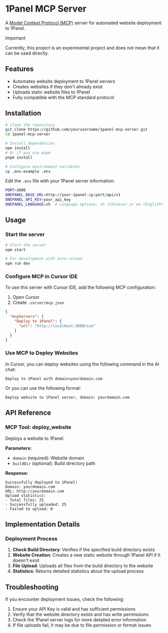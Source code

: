 # 1Panel MCP Server

A [Model Context Protocol (MCP)](https://modelcontextprotocol.io/) server for automated website deployment to 1Panel.

> [!IMPORTANT]
> Currently, this project is an experimental project and does not mean that it can be used directly.

## Features

- Automates website deployment to 1Panel servers
- Creates websites if they don't already exist
- Uploads static website files to 1Panel
- Fully compatible with the MCP standard protocol

## Installation

```bash
# Clone the repository
git clone https://github.com/yourusername/1panel-mcp-server.git
cd 1panel-mcp-server

# Install dependencies
npm install
# Or if you use pnpm
pnpm install

# Configure environment variables
cp .env.example .env
```

Edit the `.env` file with your 1Panel server information:

```bash
PORT=3000
ONEPANEL_BASE_URL=http://your-1panel-ip:port/api/v1
ONEPANEL_API_KEY=your_api_key
ONEPANEL_LANGUAGE=zh  # Language options: zh (Chinese) or en (English)
```

## Usage

### Start the server

```bash
# Start the server
npm start

# For development with auto-reload
npm run dev
```

### Configure MCP in Cursor IDE

To use this server with Cursor IDE, add the following MCP configuration:

1. Open Cursor
2. Create `.cursor/mcp.json`

```json
{
  "mcpServers": {
    "Deploy to 1Panel": {
      "url": "http://localhost:3000/sse"
    }
  }
}
```

### Use MCP to Deploy Websites

In Cursor, you can deploy websites using the following command in the AI chat:

```plaintext
Deploy to 1Panel with domain=yourdomain.com
```

Or you can use the following format:

```plaintext
Deploy website to 1Panel server, domain: yourdomain.com
```

## API Reference

### MCP Tool: deploy_website

Deploys a website to 1Panel.

**Parameters:**

- `domain` (required): Website domain
- `buildDir` (optional): Build directory path

**Response:**

```plaintext
Successfully deployed to 1Panel!
Domain: yourdomain.com
URL: http://yourdomain.com
Upload statistics:
- Total files: 25
- Successfully uploaded: 25
- Failed to upload: 0
```

## Implementation Details

### Deployment Process

1. **Check Build Directory**: Verifies if the specified build directory exists
2. **Website Creation**: Creates a new static website through 1Panel API if it doesn't exist
3. **File Upload**: Uploads all files from the build directory to the website
4. **Statistics**: Returns detailed statistics about the upload process

## Troubleshooting

If you encounter deployment issues, check the following:

1. Ensure your API Key is valid and has sufficient permissions
2. Verify that the website directory exists and has write permissions
3. Check the 1Panel server logs for more detailed error information
4. If file uploads fail, it may be due to file permission or format issues
